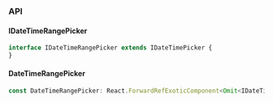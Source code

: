 

### API

#### IDateTimeRangePicker

```ts
interface IDateTimeRangePicker extends IDateTimePicker {
}
```

#### DateTimeRangePicker

```ts
const DateTimeRangePicker: React.ForwardRefExoticComponent<Omit<IDateTimeRangePicker, "ref"> & React.RefAttributes<unknown>>;
```

